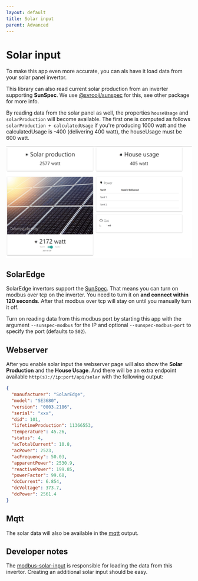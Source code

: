 ```yaml
---
layout: default
title: Solar input
parent: Advanced
---
```


# Solar input

To make this app even more accurate, you can als have it load data from your solar panel invertor.

This library can also read current solar production from an inverter supporting **SunSpec**. We use [@svrooij/sunspec](https://github.com/svrooij/sunspec) for this, see other package for more info.

By reading data from the solar panel as well, the properties `houseUsage` and `solarProduction` will become available. The first one is computed as follows `solarProduction + calculatedUsage` if you're producing 1000 watt and the calculatedUsage is -400 (delivering 400 watt), the houseUsage must be 600 watt.

![Screenshot of smartmeter2mqtt web page](../assets/images/screenshot_web-with-solar.png)

## SolarEdge

SolarEdge invertors support the [SunSpec](https://www.solaredge.com/sites/default/files/sunspec-implementation-technical-note.pdf). That means you can turn on modbus over tcp on the inverter. You need to turn it on **and connect within 120 seconds**. After that modbus over tcp will stay on until you manually turn it off.

Turn on reading data from this modbus port by starting this app with the argument `--sunspec-modbus` for the IP and optional `--sunspec-modbus-port` to specify the port (defaults to `502`).

## Webserver

After you enable solar input the webserver page will also show the **Solar Production** and the **House Usage**. And there will be an extra endpoint available `http(s)://ip:port/api/solar` with the following output:

```json
{
  "manufacturer": "SolarEdge",
  "model": "SE3680",
  "version": "0003.2186",
  "serial": "xxx",
  "did": 101,
  "lifetimeProduction": 11366553,
  "temperature": 45.26,
  "status": 4,
  "acTotalCurrent": 10.8,
  "acPower": 2523,
  "acFrequency": 50.03,
  "apparentPower": 2530.9,
  "reactivePower": 199.85,
  "powerFactor": 99.68,
  "dcCurrent": 6.854,
  "dcVoltage": 373.7,
  "dcPower": 2561.4
}
```

## Mqtt

The solar data will also be available in the [mqtt](../outputs/mqtt.html) output.

## Developer notes

The [modbus-solar-input](https://github.com/svrooij/smartmeter2mqtt/blob/master/src/modbus-solar-input.ts) is responsible for loading the data from this invertor. Creating an additional solar input should be easy.

